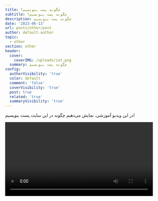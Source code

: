 ```yaml
---
title: چگونه پست بنویسیم؟
subtitle: چگونه پست بنویسیم؟
description: چگونه پست بنویسیم
date: '2023-06-13'
url: posts/other/post
author: default-author
topic:
  - other
section: other
header:
  cover:
    coverIMG: /uploads/iot.png
  summary: چگونه پست بنویسیم
config:
  authorVisibility: 'true'
  color: default
  comment: 'false'
  coverVisibility: 'true'
  post: true
  related: 'true'
  summaryVisibility: 'true'
---
```

در این ویدیو آموزشی، نمایش می‌دهیم چگونه در این سایت پست بنویسیم!

<video controls width="480">

\    <source src="https://github.com/0x187/chert/raw/main/images/a.webm" type="video/webm">

</video>

